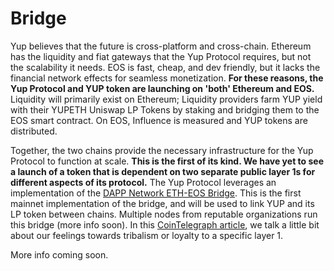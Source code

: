 # Bridge

Yup believes that the future is cross-platform and cross-chain. Ethereum has the liquidity and fiat gateways that the Yup Protocol requires, but not the scalability it needs. EOS is fast, cheap, and dev friendly, but it lacks the financial network effects for seamless monetization. **For these reasons, the Yup Protocol and YUP token are launching on 'both' Ethereum and EOS.** Liquidity will primarily exist on Ethereum; Liquidity providers farm YUP yield with their YUPETH Uniswap LP Tokens by staking and bridging them to the EOS smart contract. On EOS, Influence is measured and YUP tokens are distributed.

Together, the two chains provide the necessary infrastructure for the Yup Protocol to function at scale. **This is the first of its kind. We have yet to see a launch of a token that is dependent on two separate public layer 1s for different aspects of its protocol.** The Yup Protocol leverages an implementation of the [DAPP Network ETH-EOS Bridge](https://github.com/liquidapps-io/docs/blob/e1099f3b42703eaa7863acfc0247832f96bf15ab/docs/developers/token-bridge.md). This is the first mainnet implementation of the bridge, and will be used to link YUP and its LP token between chains. Multiple nodes from reputable organizations run this bridge \(more info soon\). In this [CoinTelegraph article](https://cointelegraph.com/news/how-we-got-ivy-league-students-to-use-blockchain-tech), we talk a little bit about our feelings towards tribalism or loyalty to a specific layer 1.

More info coming soon.

